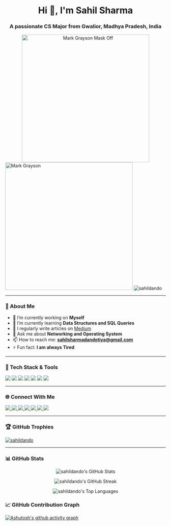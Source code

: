 <h1 align="center">Hi 👋, I'm Sahil Sharma</h1>
<h3 align="center">A passionate CS Major from Gwalior, Madhya Pradesh, India</h3>

<div align="center">
  <img src="https://tenor.com/view/taking-off-mask-mark-grayson-invincible-unmasking-mask-off-gif-16049033053207159782.gif" width="400"  alt="Mark Grayson Mask Off">
</div
  <div align="left">
  <img src="https://tenor.com/view/yeah-mark-grayson-invincible-yes-mhm-gif-7026246751802905638" width="400"  alt="Mark Grayson">
</div

<p align="left">
  <img src="https://komarev.com/ghpvc/?username=sahildando&label=Profile%20views&color=0e75b6&style=flat" alt="sahildando" />
</p>

---

### 🧠 About Me

- 🔭 I’m currently working on **Myself**
- 🌱 I’m currently learning **Data Structures and SQL Queries**
- 📝 I regularly write articles on [Medium](https://medium.com/@sahilsharmadandotiya)
- 💬 Ask me about **Networking and Operating System**
- 📫 How to reach me: **sahilsharmadandotiya@gmail.com**
- ⚡ Fun fact: **I am always Tired**

---

### 🧰 Tech Stack & Tools

<p>
  <img src="https://img.shields.io/badge/C%2B%2B-%2300599C.svg?style=for-the-badge&logo=c%2B%2B&logoColor=white" />
  <img src="https://img.shields.io/badge/Python-%2314354C.svg?style=for-the-badge&logo=python&logoColor=white" />
  <img src="https://img.shields.io/badge/JavaScript-%23323330.svg?style=for-the-badge&logo=javascript&logoColor=%23F7DF1E" />
  <img src="https://img.shields.io/badge/React-%2320232a.svg?style=for-the-badge&logo=react&logoColor=%2361DAFB" />
  <img src="https://img.shields.io/badge/Node.js-339933?style=for-the-badge&logo=nodedotjs&logoColor=white" />
  <img src="https://img.shields.io/badge/Streamlit-FF4B4B?style=for-the-badge&logo=streamlit&logoColor=white" />
  <img src="https://img.shields.io/badge/Docker-2496ED.svg?style=for-the-badge&logo=docker&logoColor=white" />
</p>

---

### 🌐 Connect With Me

<p>
  <a href="https://twitter.com/TheBlackHerald7" target="blank">
    <img src="https://img.shields.io/badge/Twitter-%231DA1F2.svg?style=for-the-badge&logo=Twitter&logoColor=white" />
  </a>
  <a href="https://www.kaggle.com/sahilop" target="blank">
    <img src="https://img.shields.io/badge/Kaggle-20BEFF?style=for-the-badge&logo=kaggle&logoColor=white" />
  </a>
  <a href="https://discord.gg/sahilsharma3290" target="blank">
    <img src="https://img.shields.io/badge/Discord-7289DA?style=for-the-badge&logo=discord&logoColor=white" />
  </a>
  <a href="https://leetcode.com/u/sahilsharmadandotiya/" target="blank">
    <img src="https://img.shields.io/badge/LeetCode-FFA116?style=for-the-badge&logo=leetcode&logoColor=black" />
  </a>
  <a href="https://www.geeksforgeeks.org/user/sahilsharmaz9v1/?_gl=1*1o3zmbi*_up*MQ..*_gs*MQ..&gclid=CjwKCAjw3MXBBhAzEiwA0vLXQaPL28n_MavVt4BxBUHigY4ZdkOhEcNn7o9OO2LdmEc_j0rBu-LeNhoC45UQAvD_BwE&gbraid=0AAAAAC9yBkBKJIYKliyykZS16oqxd9Q0q" target="blank">
    <img src="https://img.shields.io/badge/GeeksforGeeks-0F9D58?style=for-the-badge&logo=geeksforgeeks&logoColor=white" />
  </a>
  <a href="https://codeforces.com/profile/Sahi01" target="blank">
    <img src="https://img.shields.io/badge/Codeforces-1F8ACB?style=for-the-badge&logo=codeforces&logoColor=white" />
  </a>
  <a href="https://dev.to/kevinlevin" target="blank">
    <img src="https://img.shields.io/badge/DEV.to-0A0A0A?style=for-the-badge&logo=dev.to&logoColor=white" />
  </a>
</p>

---

### 🏆 GitHub Trophies

<p align="left">
  <a href="https://github.com/ryo-ma/github-profile-trophy">
    <img src="https://github-profile-trophy.vercel.app/?username=sahildando&theme=gruvbox" alt="sahildando" />
  </a>
</p>

---

### 📊 GitHub Stats

<p align="center">
  <img src="https://github-readme-stats.vercel.app/api?username=sahildando&theme=gruvbox&show_icons=true&hide_border=true&count_private=true" alt="sahildando's GitHub Stats" />
</p>
<p align="center">
  <img src="https://github-readme-streak-stats.herokuapp.com/?user=sahildando&theme=gruvbox&hide_border=true" alt="sahildando's GitHub Streak" />
</p>
<p align="center">
  <img src="https://github-readme-stats.vercel.app/api/top-langs/?username=sahildando&theme=gruvbox&show_icons=true&hide_border=true&layout=compact" alt="sahildando's Top Languages" />
</p>



### 📈 GitHub Contribution Graph

[![Ashutosh's github activity graph](https://github-readme-activity-graph.vercel.app/graph?username=sahildando&bg_color=d1f7ff&color=524c9e&line=4c5a9e&point=39d025&area=true&hide_border=true)](https://github.com/ashutosh00710/github-readme-activity-graph)








